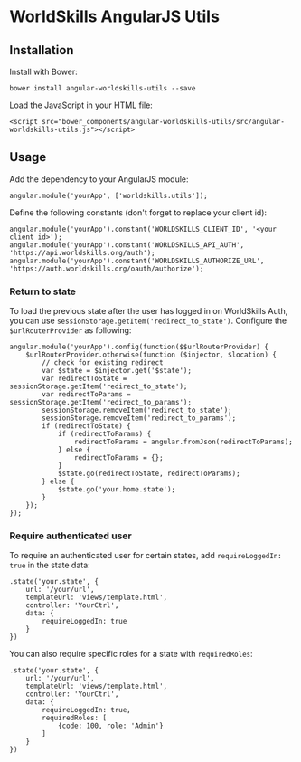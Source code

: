 # WorldSkills AngularJS Utils

## Installation

Install with Bower:

```
bower install angular-worldskills-utils --save
```

Load the JavaScript in your HTML file:

```
<script src="bower_components/angular-worldskills-utils/src/angular-worldskills-utils.js"></script>
```

## Usage

Add the dependency to your AngularJS module:

```
angular.module('yourApp', ['worldskills.utils']);
```

Define the following constants (don't forget to replace your client id):

```
angular.module('yourApp').constant('WORLDSKILLS_CLIENT_ID', '<your client id>');
angular.module('yourApp').constant('WORLDSKILLS_API_AUTH', 'https://api.worldskills.org/auth');
angular.module('yourApp').constant('WORLDSKILLS_AUTHORIZE_URL', 'https://auth.worldskills.org/oauth/authorize');
```

### Return to state

To load the previous state after the user has logged in on WorldSkills Auth, you can use `sessionStorage.getItem('redirect_to_state')`.
Configure the `$urlRouterProvider` as following:

```
angular.module('yourApp').config(function($$urlRouterProvider) {
    $urlRouterProvider.otherwise(function ($injector, $location) {
        // check for existing redirect
        var $state = $injector.get('$state');
        var redirectToState = sessionStorage.getItem('redirect_to_state');
        var redirectToParams = sessionStorage.getItem('redirect_to_params');
        sessionStorage.removeItem('redirect_to_state');
        sessionStorage.removeItem('redirect_to_params');
        if (redirectToState) {
            if (redirectToParams) {
                redirectToParams = angular.fromJson(redirectToParams);
            } else {
                redirectToParams = {};
            }
            $state.go(redirectToState, redirectToParams);
        } else {
            $state.go('your.home.state');
        }
    });
});
```

### Require authenticated user

To require an authenticated user for certain states, add `requireLoggedIn: true` in the state data:

```
.state('your.state', {
    url: '/your/url',
    templateUrl: 'views/template.html',
    controller: 'YourCtrl',
    data: {
        requireLoggedIn: true
    }
})
```

You can also require specific roles for a state with `requiredRoles`:

```
.state('your.state', {
    url: '/your/url',
    templateUrl: 'views/template.html',
    controller: 'YourCtrl',
    data: {
        requireLoggedIn: true,
        requiredRoles: [
            {code: 100, role: 'Admin'}
        ]
    }
})
```
